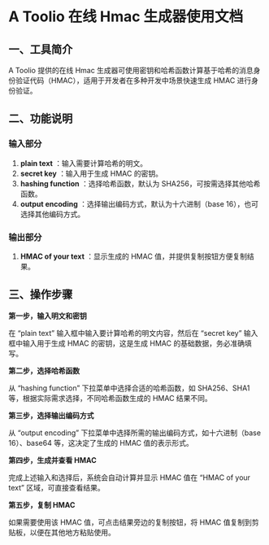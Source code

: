 # A Toolio 在线 Hmac 生成器使用文档

## 一、工具简介

A Toolio 提供的在线 Hmac 生成器可使用密钥和哈希函数计算基于哈希的消息身份验证代码（HMAC），适用于开发者在多种开发中场景快速生成 HMAC 进行身份验证。

## 二、功能说明

### 输入部分

  1. **plain text** ：输入需要计算哈希的明文。
  2. **secret key** ：输入用于生成 HMAC 的密钥。
  3. **hashing function** ：选择哈希函数，默认为 SHA256，可按需选择其他哈希函数。
  4. **output encoding** ：选择输出编码方式，默认为十六进制（base 16），也可选择其他编码方式。

### 输出部分

  1. **HMAC of your text** ：显示生成的 HMAC 值，并提供复制按钮方便复制结果。

## 三、操作步骤

**第一步，输入明文和密钥**

在 “plain text” 输入框中输入要计算哈希的明文内容，然后在 “secret key” 输入框中输入用于生成 HMAC 的密钥，这是生成 HMAC 的基础数据，务必准确填写。

**第二步，选择哈希函数**

从 “hashing function” 下拉菜单中选择合适的哈希函数，如 SHA256、SHA1 等，根据实际需求选择，不同哈希函数生成的 HMAC 结果不同。

**第三步，选择输出编码方式**

从 “output encoding” 下拉菜单中选择所需的输出编码方式，如十六进制（base 16）、base64 等，这决定了生成的 HMAC 值的表示形式。

**第四步，生成并查看 HMAC**

完成上述输入和选择后，系统会自动计算并显示 HMAC 值在 “HMAC of your text” 区域，可直接查看结果。

**第五步，复制 HMAC**

如果需要使用该 HMAC 值，可点击结果旁边的复制按钮，将 HMAC 值复制到剪贴板，以便在其他地方粘贴使用。